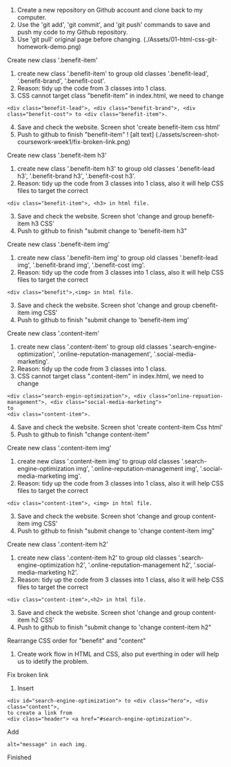 1. Create a new repository on Github account and clone back to my computer. 
2. Use the 'git add', 'git commit', and 'git push' commands to save and push my code to my Github repository. 
3. Use 'git pull' original page before changing. (./Assets/01-html-css-git-homework-demo.png)

Create new class '.benefit-item'
1. create new class '.benefit-item' to group old classes '.benefit-lead', '.benefit-brand', '.benefit-cost'.
2. Reason: tidy up the code from 3 classes into 1 class.
3. CSS cannot target class "benefit-item" in index.html, we need to change 
```
<div class="benefit-lead">, <div class="benefit-brand">, <div class="benefit-cost"> to <div class="benefit-item">.
```
4. Save and check the website. Screen shot 'create benefit-item css html'
5. Push to github to finish "benefit-item"
! [alt text] (./assets/screen-shot-coursework-week1/fix-broken-link.png)


Create new class '.benefit-item h3'
1. create new class '.benefit-item h3' to group old classes '.benefit-lead h3', '.benefit-brand h3', '.benefit-cost h3'.
2. Reason: tidy up the code from 3 classes into 1 class, also it will help CSS files to target the correct 
```
<div class="benefit-item">, <h3> in html file. 
```
3. Save and check the website. Screen shot 'change and group benefit-item h3 CSS'
4. Push to github to finish "submit change to 'benefit-item h3"

Create new class '.benefit-item img'
1. create new class '.benefit-item img' to group old classes '.benefit-lead img', '.benefit-brand img', '.benefit-cost img'.
2. Reason: tidy up the code from 3 classes into 1 class, also it will help CSS files to target the correct 
```
<div class="benefit">,<img> in html file.
```
3. Save and check the website. Screen shot 'change and group cbenefit-item img CSS'
4. Push to github to finish "submit change to 'benefit-item img'

Create new class '.content-item'
1. create new class '.content-item' to group old classes '.search-engine-optimization', '.online-reputation-management', '.social-media-marketing'.
2. Reason: tidy up the code from 3 classes into 1 class.
3. CSS cannot target class ".content-item" in index.html, we need to change 
```
<div class="search-engin-optimization">, <div class="online-repuation-management">, <div class="social-media-marketing"> 
to 
<div class="content-item">. 
```
4. Save and check the website. Screen shot 'create content-item Css html'
5. Push to github to finish "change content-item"

Create new class '.content-item img'
1. create new class '.content-item img' to group old classes '.search-engine-optimization img', '.online-reputation-management img', '.social-media-marketing img'.
2. Reason: tidy up the code from 3 classes into 1 class, also it will help CSS files to target the correct 
```
<div class="content-item">, <img> in html file. 
```
3. Save and check the website. Screen shot 'change and group content-item img CSS'
4. Push to github to finish "submit change to 'change content-item img"

Create new class '.content-item h2'
1. create new class '.content-item h2' to group old classes '.search-engine-optimization h2', '.online-reputation-management h2', '.social-media-marketing h2'.
2. Reason: tidy up the code from 3 classes into 1 class, also it will help CSS files to target the correct 
```
<div class="content-item">,<h2> in html file.
``` 
3. Save and check the website. Screen shot 'change and group content-item h2 CSS'
4. Push to github to finish "submit change to 'change content-item h2"

Rearrange CSS order for "benefit" and "content" 
1. Create work flow in HTML and CSS, also put everthing in oder will help us to idetify the problem. 

Fix broken link
1. Insert 
```
<div id="search-engine-optimization"> to <div class="hero">, <div class="content">, 
to create a link from 
<div class="header"> <a href="#search-engine-optimization">.
```
Add 
```
alt="message" in each img. 
```

Finished

